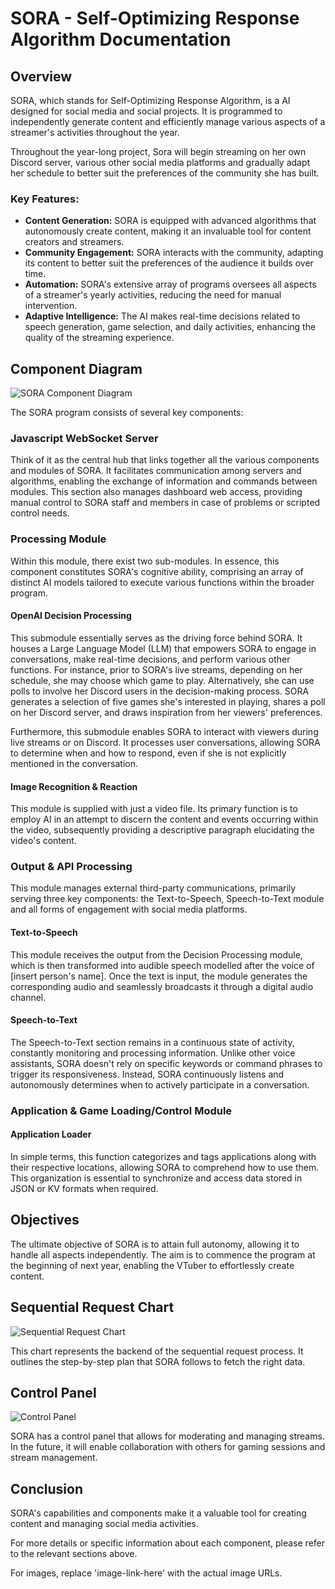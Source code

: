 # SORA - Self-Optimizing Response Algorithm Documentation

## Overview

SORA, which stands for Self-Optimizing Response Algorithm, is a AI designed for social media and social projects. It is programmed to independently generate content and efficiently manage various aspects of a streamer's activities throughout the year. 

Throughout the year-long project, Sora will begin streaming on her own Discord server, various other social media platforms and gradually adapt her schedule to better suit the preferences of the community she has built.

### Key Features: 

-  **Content Generation:** SORA is equipped with advanced algorithms that autonomously create content, making it an invaluable tool for content creators and streamers.
- **Community Engagement:** SORA interacts with the community, adapting its content to better suit the preferences of the audience it builds over time.
- **Automation:** SORA's extensive array of programs oversees all aspects of a streamer's yearly activities, reducing the need for manual intervention.
- **Adaptive Intelligence:** The AI makes real-time decisions related to speech generation, game selection, and daily activities, enhancing the quality of the streaming experience.

## Component Diagram

![SORA Component Diagram](https://drive.google.com/uc?id=1Sw1tImxYljmDNvhLVmThyX24Qc_b8y3J)

The SORA program consists of several key components:

### Javascript  WebSocket Server
Think of it as the central hub that links together all the various components and modules of SORA. It facilitates communication among servers and algorithms, enabling the exchange of information and commands between modules. This section also manages dashboard web access, providing manual control to SORA staff and members in case of problems or scripted control needs.

### Processing Module

Within this module, there exist two sub-modules. In essence, this component constitutes SORA's cognitive ability, comprising an array of distinct AI models tailored to execute various functions within the broader program.

#### OpenAI Decision Processing

This submodule essentially serves as the driving force behind SORA. It houses a Large Language Model (LLM) that empowers SORA to engage in conversations, make real-time decisions, and perform various other functions. For instance, prior to SORA's live streams, depending on her schedule, she may choose which game to play. Alternatively, she can use polls to involve her Discord users in the decision-making process. SORA generates a selection of five games she's interested in playing, shares a poll on her Discord server, and draws inspiration from her viewers' preferences.

Furthermore, this submodule enables SORA to interact with viewers during live streams or on Discord. It processes user conversations, allowing SORA to determine when and how to respond, even if she is not explicitly mentioned in the conversation.

#### Image Recognition & Reaction

This module is supplied with just a video file. Its primary function is to employ AI in an attempt to discern the content and events occurring within the video, subsequently providing a descriptive paragraph elucidating the video's content.

### Output & API Processing

This module manages external third-party communications, primarily serving three key components: the Text-to-Speech,  Speech-to-Text module and all forms of engagement with social media platforms.

#### Text-to-Speech

This module receives the output from the Decision Processing module, which is then transformed into audible speech modelled after the voice of [insert person's name]. Once the text is input, the module generates the corresponding audio and seamlessly broadcasts it through a digital audio channel.

#### Speech-to-Text

The Speech-to-Text section remains in a continuous state of activity, constantly monitoring and processing information. Unlike other voice assistants, SORA doesn't rely on specific keywords or command phrases to trigger its responsiveness. Instead, SORA continuously listens and autonomously determines when to actively participate in a conversation.

### Application & Game Loading/Control Module

#### Application Loader

In simple terms, this function categorizes and tags applications along with their respective locations, allowing SORA to comprehend how to use them. This organization is essential to synchronize and access data stored in JSON or KV formats when required.

## Objectives

The ultimate objective of SORA is to attain full autonomy, allowing it to handle all aspects independently. The aim is to commence the program at the beginning of next year, enabling the VTuber to effortlessly create content.

## Sequential Request Chart

![Sequential Request Chart](https://drive.google.com/uc?id=1caRn6qf-wZZKDBtQL14PKkjEw3hJkzz1)

This chart represents the backend of the sequential request process. It outlines the step-by-step plan that SORA follows to fetch the right data.

## Control Panel

![Control Panel](image-link-here)

SORA has a control panel that allows for moderating and managing streams. In the future, it will enable collaboration with others for gaming sessions and stream management.

## Conclusion

SORA's capabilities and components make it a valuable tool for creating content and managing social media activities.

For more details or specific information about each component, please refer to the relevant sections above.

For images, replace 'image-link-here' with the actual image URLs.
